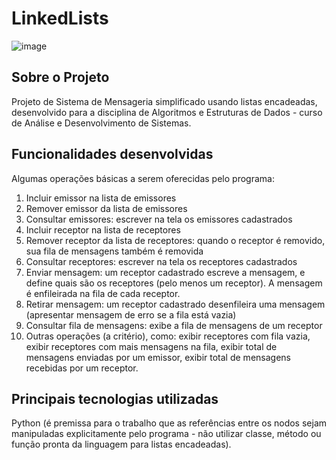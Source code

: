 # LinkedLists

![image](https://user-images.githubusercontent.com/64370426/235376551-454466c9-5bf3-41f2-8308-71b003abc564.png)

## Sobre o Projeto

Projeto de Sistema de Mensageria simplificado usando listas encadeadas, desenvolvido para a disciplina de Algoritmos e Estruturas de Dados - curso de Análise e Desenvolvimento de Sistemas.


## Funcionalidades desenvolvidas
Algumas operações básicas a serem oferecidas pelo programa:
1) Incluir emissor na lista de emissores
2) Remover emissor da lista de emissores
3) Consultar emissores: escrever na tela os emissores cadastrados
4) Incluir receptor na lista de receptores
5) Remover receptor da lista de receptores: quando o receptor é removido, sua fila
de mensagens também é removida
6) Consultar receptores: escrever na tela os receptores cadastrados
7) Enviar mensagem: um receptor cadastrado escreve a mensagem, e define quais
são os receptores (pelo menos um receptor). A mensagem é enfileirada na fila de
cada receptor.
8) Retirar mensagem: um receptor cadastrado desenfileira uma mensagem
(apresentar mensagem de erro se a fila está vazia)
9) Consultar fila de mensagens: exibe a fila de mensagens de um receptor
10) Outras operações (a critério), como: exibir receptores com fila vazia, exibir
receptores com mais mensagens na fila, exibir total de mensagens enviadas por
um emissor, exibir total de mensagens recebidas por um receptor.

## Principais tecnologias utilizadas

Python (é premissa para o trabalho que as referências entre os nodos sejam manipuladas explicitamente pelo programa  - não utilizar classe,
método ou função pronta da linguagem para listas encadeadas).